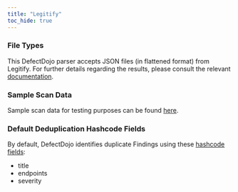 ```yaml
---
title: "Legitify"
toc_hide: true
---
```

### File Types
This DefectDojo parser accepts JSON files (in flattened format) from Legitify. For further details regarding the results, please consult the relevant [documentation](https://github.com/Legit-Labs/legitify?tab=readme-ov-file#output-options).

### Sample Scan Data
Sample scan data for testing purposes can be found [here](https://github.com/DefectDojo/django-DefectDojo/tree/master/unittests/scans/legitify).

### Default Deduplication Hashcode Fields
By default, DefectDojo identifies duplicate Findings using these [hashcode fields](https://docs.defectdojo.com/en/working_with_findings/finding_deduplication/about_deduplication/):

- title
- endpoints
- severity
